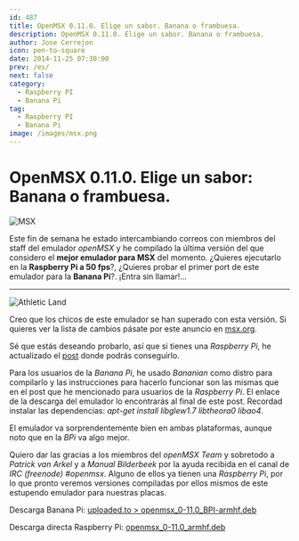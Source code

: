 ```yaml
---
id: 487
title: OpenMSX 0.11.0. Elige un sabor. Banana o frambuesa.
description: OpenMSX 0.11.0. Elige un sabor. Banana o frambuesa.
author: Jose Cerrejon
icon: pen-to-square
date: 2014-11-25 07:30:00
prev: /es/
next: false
category:
  - Raspberry PI
  - Banana Pi
tag:
  - Raspberry PI
  - Banana Pi
image: /images/msx.png
---
```


# OpenMSX 0.11.0. Elige un sabor: Banana o frambuesa.

![MSX](/images/msx.png)

Este fin de semana he estado intercambiando correos con miembros del staff del emulador *openMSX* y he compilado la última versión del que considero el **mejor emulador para MSX** del momento. ¿Quieres ejecutarlo en la **Raspberry Pi a 50 fps**?, ¿Quieres probar el primer port de este emulador para la **Banana Pi**?. ¡Entra sin llamar!...

- - -
![Athletic Land](/images/msx_AtleticLand.jpg)

Creo que los chicos de este emulador se han superado con esta versión. Si quieres ver la lista de cambios pásate por este anuncio en [msx.org](http://www.msx.org/es/news/emulation/es/publicado-openmsx-0110).

Sé que estás deseando probarlo, así que si tienes una *Raspberry Pi*, he actualizado el [post](/post.php?id=382) donde podrás conseguirlo.

Para los usuarios de la *Banana Pi*, he usado *Bananian* como distro para compilarlo y las instrucciones para hacerlo funcionar son las mismas que en el post que he mencionado para usuarios de la *Raspberry Pi*. El enlace de la descarga del emulador lo encontrarás al final de este post. Recordad instalar las dependencias: *apt-get install libglew1.7 libtheora0 libao4*.

El emulador va sorprendentemente bien en ambas plataformas, aunque noto que en la *BPi* va algo mejor.

Quiero dar las gracias a los miembros del *openMSX Team* y sobretodo a *Patrick van Arkel* y a *Manual Bilderbeek* por la ayuda recibida en el canal de *IRC (freenode) #openmsx*. Alguno de ellos ya tienen una *Raspberry Pi*, por lo que pronto veremos versiones compiladas por ellos mismos de este estupendo emulador para nuestras placas.

Descarga Banana Pi: [uploaded.to > openmsx_0-11.0_BPI-armhf.deb](http://ul.to/6y1zaw66)

Descarga directa Raspberry Pi: [openmsx_0-11.0_armhf.deb](/res/openmsx_0-11.0_armhf.deb)